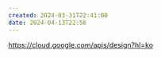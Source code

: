 ```yaml
---
created: 2024-03-31T22:41:00
date: 2024-04-13T22:56
---
```

https://cloud.google.com/apis/design?hl=ko
